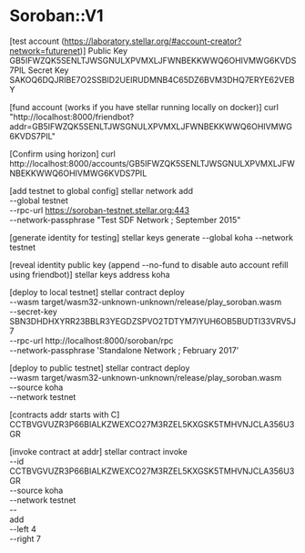 # Soroban::V1

[test account (https://laboratory.stellar.org/#account-creator?network=futurenet)]
Public Key	GB5IFWZQK5SENLTJWSGNULXPVMXLJFWNBEKKWWQ6OHIVMWG6KVDS7PIL
Secret Key	SAKOQ6DQJRIBE7O2SSBID2UEIRUDMNB4C65DZ6BVM3DHQ7ERYE62VEBY

[fund account (works if you have stellar running locally on docker)]
curl "http://localhost:8000/friendbot?addr=GB5IFWZQK5SENLTJWSGNULXPVMXLJFWNBEKKWWQ6OHIVMWG6KVDS7PIL"

[Confirm using horizon]
curl http://localhost:8000/accounts/GB5IFWZQK5SENLTJWSGNULXPVMXLJFWNBEKKWWQ6OHIVMWG6KVDS7PIL

[add testnet to global config]
stellar network add \
  --global testnet \
  --rpc-url https://soroban-testnet.stellar.org:443 \
  --network-passphrase "Test SDF Network ; September 2015"

[generate identity for testing]
stellar keys generate --global koha --network testnet

[reveal identity public key (append --no-fund to disable auto account refill using friendbot)]
stellar keys address koha

[deploy to local testnet]
stellar contract deploy \
  --wasm target/wasm32-unknown-unknown/release/play_soroban.wasm \
  --secret-key SBN3DHDHXYRR23BBLR3YEGDZSPVO2TDTYM7IYUH6OB5BUDTI33VRV5J7 \
  --rpc-url http://localhost:8000/soroban/rpc \
  --network-passphrase 'Standalone Network ; February 2017'

[deploy to public testnet]
stellar contract deploy \
  --wasm target/wasm32-unknown-unknown/release/play_soroban.wasm \
  --source koha \
  --network testnet

[contracts addr starts with C]
CCTBVGVUZR3P66BIALKZWEXCO27M3RZEL5KXGSK5TMHVNJCLA356U3GR

[invoke contract at addr]
stellar contract invoke \
  --id CCTBVGVUZR3P66BIALKZWEXCO27M3RZEL5KXGSK5TMHVNJCLA356U3GR \
  --source koha \
  --network testnet \
  -- \
  add \
  --left 4 \
  --right 7


